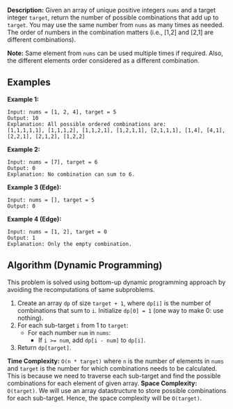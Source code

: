 **Description:**
Given an array of unique positive integers `nums` and a target integer `target`, return the number of possible combinations that add up to `target`. You may use the same number from `nums` as many times as needed. The order of numbers in the combination matters (i.e., [1,2] and [2,1] are different combinations).

**Note:** Same element from `nums` can be used multiple times if required. Also, the different elements order considered as a different combination.

## Examples

**Example 1:**
```
Input: nums = [1, 2, 4], target = 5
Output: 10
Explanation: All possible ordered combinations are:
[1,1,1,1,1], [1,1,1,2], [1,1,2,1], [1,2,1,1], [2,1,1,1], [1,4], [4,1], [2,2,1], [2,1,2], [1,2,2]
```

**Example 2:**
```
Input: nums = [7], target = 6
Output: 0
Explanation: No combination can sum to 6.
```

**Example 3 (Edge):**
```
Input: nums = [], target = 5
Output: 0
```

**Example 4 (Edge):**
```
Input: nums = [1, 2], target = 0
Output: 1
Explanation: Only the empty combination.
```

## Algorithm (Dynamic Programming)
This problem is solved using bottom-up dynamic programming approach by avoiding the recomputations of same subproblems.

1. Create an array `dp` of size `target + 1`, where `dp[i]` is the number of combinations that sum to `i`. Initialize `dp[0] = 1` (one way to make 0: use nothing).
2. For each sub-target `i` from 1 to `target`:
    - For each number `num` in `nums`:
        - If `i >= num`, add `dp[i - num]` to `dp[i]`.
3. Return `dp[target]`.

**Time Complexity:** `O(n * target)` where `n` is the number of elements in `nums` and `target` is the number for which combinations needs to be calculated. This is because we need to traverse each sub-target and find the possible combinations for each element of given array.
**Space Complexity:** `O(target)`. We will use an array datastructure to store possible combinations for each sub-target. Hence, the space complexity will be `O(target)`.
